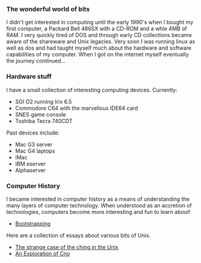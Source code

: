 ### The wonderful world of bits

I didn't get interested in computing until the early 1990's when I bought my
first computer, a Packard Bell 486SX with a CD-ROM and a whle 4MB of RAM. I
very quickly tired of DOS and through early CD collections became aware of the
shareware and Unix legacies. Very soon I was running linux as well as dos and
had taught myself much about the hardware and software capabilities of my
computer. When I got on the internet myself eventually the journey
continued...

### Hardware stuff

I have a small collection of interesting computing devices. Currently:

* SGI O2 running Irix 6.5
* Commodore C64 with the marvellous IDE64 card
* SNES game console
* Toshiba Tecra 740CDT

Past devices include:

* Mac G3 server
* Mac G4 laptops
* iMac
* IBM eserver
* Alphaserver


### Computer History

I became interested in computer history as a means of understanding the many
layers of computer technology. When understood as an accretion of
technologies, computers become more interesting and fun to learn about!

* [Bootstrapping](/computers/bootstrapping/)

Here are a collection of essays about various bits of Unix.

* [The strange case of the ching in the Unix](/computers/ching/)
* [An Exploration of Cno](/computers/cno/)

